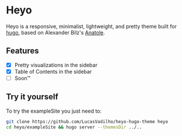 # Heyo

Heyo is a responsive, minimalist, lightweight, and pretty theme built for [hugo](https://gohugo.io/), based on Alexander Bilz's [Anatole](https://github.com/lxndrblz/anatole).

## Features

- [x] Pretty visualizations in the sidebar
- [x] Table of Contents in the sidebar
- [ ] Soon™

## Try it yourself

To try the exampleSite you just need to:

```sh
git clone https://github.com/LucasVadilho/heyo-hugo-theme heyo
cd heyo/exampleSite && hugo server --themesDir ../..
```